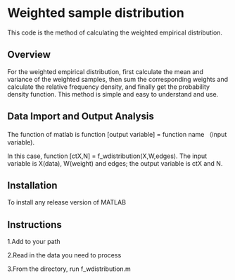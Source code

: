 # Weighted sample distribution
This code is the method of calculating the weighted empirical distribution.

## Overview
For the weighted empirical distribution, first calculate the mean and variance of the weighted samples, then sum the corresponding weights and calculate the relative frequency density, and finally get the probability density function. This method is simple and easy to understand and use.

## Data Import and Output Analysis
The function of matlab is function [output variable] = function name （input variable).

In this case, function [ctX,N] = f_wdistribution(X,W,edges).
The input variable is X(data), W(weight) and edges; the output variable is ctX and N.

## Installation
To install any release version of MATLAB

## Instructions
1.Add to your path 

2.Read in the data you need to process

3.From the directory, run f_wdistribution.m 

